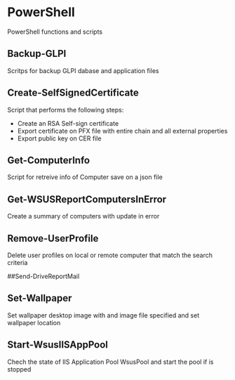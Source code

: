 # PowerShell
PowerShell functions and scripts

## Backup-GLPI
Scritps for backup GLPI dabase and application files

## Create-SelfSignedCertificate
Script that performs the following steps:
- Create an RSA Self-sign certificate
- Export certificate on PFX file with entire chain and all external properties 
- Export public key on CER file

## Get-ComputerInfo
Script for retreive info of Computer save on a json file

## Get-WSUSReportComputersInError
Create a summary of computers with update in error

## Remove-UserProfile
Delete user profiles on local or remote computer that match the search criteria

##Send-DriveReportMail

## Set-Wallpaper
Set wallpaper desktop image with and image file specified and set wallpaper location

## Start-WsusIISAppPool
Chech the state of IIS Application Pool WsusPool and start the pool if is stopped

